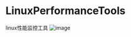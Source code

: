 LinuxPerformanceTools
=====================

linux性能监控工具
![image](https://raw.githubusercontent.com/melin/LinuxPerformanceTools/master/images/linuxperftools.jpg)
